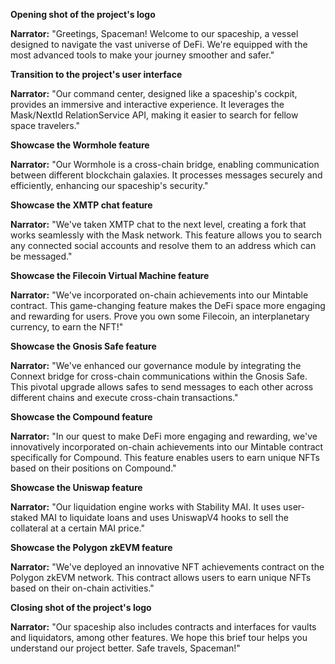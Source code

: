 **Opening shot of the project's logo**

**Narrator:** "Greetings, Spaceman! Welcome to our spaceship, a vessel designed to navigate the vast universe of DeFi. We're equipped with the most advanced tools to make your journey smoother and safer."

**Transition to the project's user interface**

**Narrator:** "Our command center, designed like a spaceship's cockpit, provides an immersive and interactive experience. It leverages the Mask/NextId RelationService API, making it easier to search for fellow space travelers."

**Showcase the Wormhole feature**

**Narrator:** "Our Wormhole is a cross-chain bridge, enabling communication between different blockchain galaxies. It processes messages securely and efficiently, enhancing our spaceship's security."

**Showcase the XMTP chat feature**

**Narrator:** "We've taken XMTP chat to the next level, creating a fork that works seamlessly with the Mask network. This feature allows you to search any connected social accounts and resolve them to an address which can be messaged."

**Showcase the Filecoin Virtual Machine feature**

**Narrator:** "We've incorporated on-chain achievements into our Mintable contract. This game-changing feature makes the DeFi space more engaging and rewarding for users. Prove you own some Filecoin, an interplanetary currency, to earn the NFT!"

**Showcase the Gnosis Safe feature**

**Narrator:** "We've enhanced our governance module by integrating the Connext bridge for cross-chain communications within the Gnosis Safe. This pivotal upgrade allows safes to send messages to each other across different chains and execute cross-chain transactions."

**Showcase the Compound feature**

**Narrator:** "In our quest to make DeFi more engaging and rewarding, we've innovatively incorporated on-chain achievements into our Mintable contract specifically for Compound. This feature enables users to earn unique NFTs based on their positions on Compound."

**Showcase the Uniswap feature**

**Narrator:** "Our liquidation engine works with Stability MAI. It uses user-staked MAI to liquidate loans and uses UniswapV4 hooks to sell the collateral at a certain MAI price."

**Showcase the Polygon zkEVM feature**

**Narrator:** "We've deployed an innovative NFT achievements contract on the Polygon zkEVM network. This contract allows users to earn unique NFTs based on their on-chain activities."

**Closing shot of the project's logo**

**Narrator:** "Our spaceship also includes contracts and interfaces for vaults and liquidators, among other features. We hope this brief tour helps you understand our project better. Safe travels, Spaceman!"
